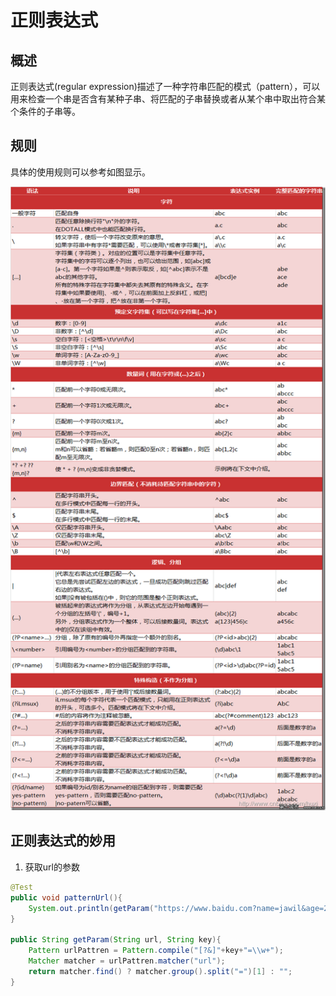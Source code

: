 # 正则表达式

## 概述
正则表达式(regular expression)描述了一种字符串匹配的模式（pattern），可以用来检查一个串是否含有某种子串、将匹配的子串替换或者从某个串中取出符合某个条件的子串等。

## 规则
具体的使用规则可以参考如图显示。

![正则表达式](正则表达式.png)


## 正则表达式的妙用

1. 获取url的参数
```java
@Test
public void patternUrl(){
    System.out.println(getParam("https://www.baidu.com?name=jawil&age=23","name"));
}

public String getParam(String url, String key){
    Pattern urlPattren = Pattern.compile("[?&]"+key+"=\\w+");
    Matcher matcher = urlPattren.matcher("url");
    return matcher.find() ? matcher.group().split("=")[1] : "";
}
```